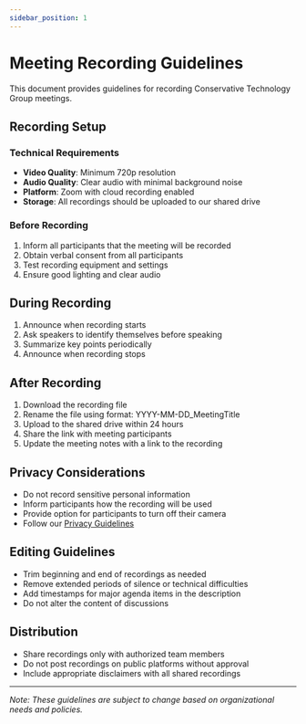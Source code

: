 ```yaml
---
sidebar_position: 1
---
```


# Meeting Recording Guidelines

This document provides guidelines for recording Conservative Technology Group meetings.

## Recording Setup

### Technical Requirements

- **Video Quality**: Minimum 720p resolution
- **Audio Quality**: Clear audio with minimal background noise
- **Platform**: Zoom with cloud recording enabled
- **Storage**: All recordings should be uploaded to our shared drive

### Before Recording

1. Inform all participants that the meeting will be recorded
2. Obtain verbal consent from all participants
3. Test recording equipment and settings
4. Ensure good lighting and clear audio

## During Recording

1. Announce when recording starts
2. Ask speakers to identify themselves before speaking
3. Summarize key points periodically
4. Announce when recording stops

## After Recording

1. Download the recording file
2. Rename the file using format: YYYY-MM-DD_MeetingTitle
3. Upload to the shared drive within 24 hours
4. Share the link with meeting participants
5. Update the meeting notes with a link to the recording

## Privacy Considerations

- Do not record sensitive personal information
- Inform participants how the recording will be used
- Provide option for participants to turn off their camera
- Follow our [Privacy Guidelines](/docs/guidelines/privacy)

## Editing Guidelines

- Trim beginning and end of recordings as needed
- Remove extended periods of silence or technical difficulties
- Add timestamps for major agenda items in the description
- Do not alter the content of discussions

## Distribution

- Share recordings only with authorized team members
- Do not post recordings on public platforms without approval
- Include appropriate disclaimers with all shared recordings

---

*Note: These guidelines are subject to change based on organizational needs and policies.*

